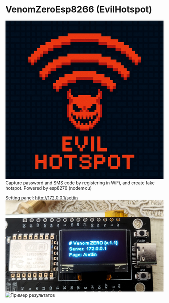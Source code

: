 # VenomZeroEsp8266 (EvilHotspot)
![logo](image/IMG_20250504_212145.png)
Capture password and SMS code by registering in WiFi, and create fake hotspot.
Powered by esp8276 (nodemcu)

Setting panel: http://172.0.0.1/settin
![Шаблон](image/IMG_20250504_210732.png)
![Пример результатов](image/IMG_20250504_210627.png)
